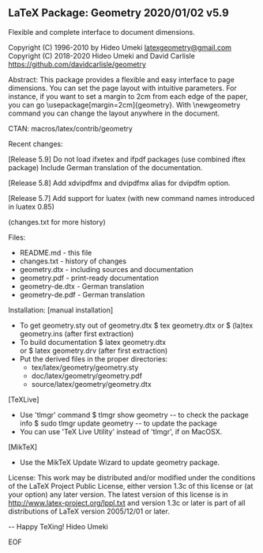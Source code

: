 LaTeX Package: Geometry 2020/01/02 v5.9
----------------------------------------
Flexible and complete interface to document dimensions.

Copyright (C) 1996-2010
by Hideo Umeki <latexgeometry@gmail.com>
Copyright (C) 2018-2020
Hideo Umeki and David Carlisle https://github.com/davidcarlisle/geometry

Abstract:
  This package provides a flexible and easy interface to page dimensions.
  You can set the page layout with intuitive parameters. For instance,
  if you want to set a margin to 2cm from each edge of the paper,
  you can go \usepackage[margin=2cm]{geometry}. With \newgeometry command
  you can change the layout anywhere in the document.

CTAN: macros/latex/contrib/geometry

Recent changes:

[Release 5.9]
Do not load ifxetex and ifpdf packages (use combined iftex package)
Include German translation of the documentation.

[Release 5.8]
Add xdvipdfmx and dvipdfmx alias for dvipdfm option.

[Release 5.7]
Add support for luatex (with new command names introduced in luatex 0.85)

(changes.txt for more history)

Files:
  * README.md         -  this file
  * changes.txt       -  history of changes
  * geometry.dtx      -  including sources and documentation
  * geometry.pdf      -  print-ready documentation
  * geometry-de.dtx   -  German translation
  * geometry-de.pdf   -  German translation

Installation: 
[manual installation]
  * To get geometry.sty out of geometry.dtx
        $ tex geometry.dtx 
    or  $ (la)tex geometry.ins (after first extraction)
  * To build documentation
        $ latex geometry.dtx  
    or  $ latex geometry.drv (after first extraction)
  * Put the derived files in the proper directories:
      -  tex/latex/geometry/geometry.sty
      -  doc/latex/geometry/geometry.pdf
      -  source/latex/geometry/geometry.dtx

[TeXLive]
  * Use 'tlmgr' command
        $ tlmgr show geometry          -- to check the package info
        $ sudo tlmgr update geometry   -- to update the package
  * You can use 'TeX Live Utility' instead of 'tlmgr', if on MacOSX.

[MikTeX]
  * Use the MikTeX Update Wizard to update geometry package.

License:
  This work may be distributed and/or modified under the conditions
  of the LaTeX Project Public License, either version 1.3c of this
  license or (at your option) any later version. The latest version
  of this license is in http://www.latex-project.org/lppl.txt
  and version 1.3c or later is part of all distributions of LaTeX
  version 2005/12/01 or later.

--
Happy TeXing!
Hideo Umeki
 
EOF